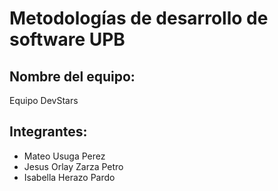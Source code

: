 # Metodologías de desarrollo de software UPB

## Nombre del equipo:
Equipo DevStars

## Integrantes:
- Mateo Usuga Perez
- Jesus Orlay Zarza Petro
- Isabella Herazo Pardo
